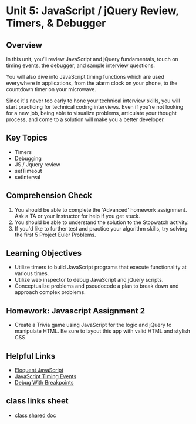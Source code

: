 # Unit 5: JavaScript / jQuery Review, Timers, & Debugger

## Overview

In this unit, you’ll review JavaScript and jQuery fundamentals, touch on timing events, the debugger, and sample interview questions.

You will also dive into JavaScript timing functions which are used everywhere in applications, from the alarm clock on your phone, to the countdown timer on your microwave.

Since it's never too early to hone your technical interview skills, you will start practicing for technical coding interviews. Even if you're not looking for a new job, being able to visualize problems, articulate your thought process, and come to a solution will make you a better developer.

## Key Topics

* Timers
* Debugging
* JS / Jquery review
* setTimeout
* setInterval

## Comprehension Check
1. You should be able to complete the 'Advanced' homework assignment. Ask a TA or your Instructor for help if you get stuck.
2. You should be able to understand the solution to the Stopwatch activity.
3. If you'd like to further test and practice your algorithm skills, try solving the first 5 Project Euler Problems.

## Learning Objectives
* Utilize timers to build JavaScript programs that execute functionality at various times.
* Utilize web inspector to debug JavaScript and jQuery scripts.
* Conceptualize problems and pseudocode a plan to break down and approach complex problems.

## Homework: Javascript Assignment 2
* Create a Trivia game using JavaScript for the logic and jQuery to manipulate HTML. Be sure to layout this app with valid HTML and stylish CSS.

## Helpful Links
* [Eloquent JavaScript](https://eloquentjavascript.net/)
* [JavaScript Timing Events](https://www.w3schools.com/js/js_timing.asp)
* [Debug With Breakpoints](https://developers.google.com/web/tools/chrome-devtools/javascript/breakpoints)

## class links sheet
* [class shared doc](https://docs.google.com/spreadsheets/d/1wesEB1sHndK-UkSv5fmYUEfoO0kkaRKkxL2pNybe_50/edit#gid=0)
